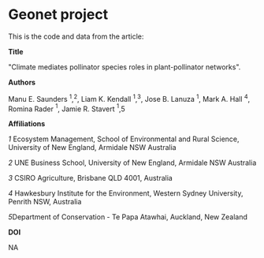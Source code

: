 # Geonet project 

This is the code and data from the article:

**Title** 

"Climate mediates pollinator species roles in plant-pollinator networks".

**Authors** 

Manu E. Saunders $^1$,$^2$, Liam K. Kendall $^1$,$^3$, Jose B. Lanuza $^1$, Mark A. Hall $^4$, Romina Rader $^1$, Jamie R. Stavert $^1$,$5$

**Affiliations**

*1* Ecosystem Management, School of Environmental and Rural Science, University of New England, Armidale NSW Australia

*2* UNE Business School, University of New England, Armidale NSW Australia

*3* CSIRO Agriculture, Brisbane QLD 4001, Australia

*4* Hawkesbury Institute for the Environment, Western Sydney University, Penrith NSW, Australia

*5*Department of Conservation - Te Papa Atawhai, Auckland, New Zealand

**DOI**

NA
